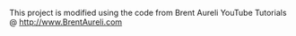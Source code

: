 This project is modified using the code from Brent Aureli
YouTube Tutorials @ http://www.BrentAureli.com
